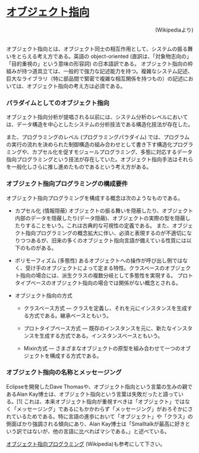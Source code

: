 # [オブジェクト指向](https://ja.wikipedia.org/wiki/オブジェクト指向)
<div style="text-align:right">(Wikipediaより)</div><br>

オブジェクト指向とは、オブジェクト同士の相互作用として、システムの振る舞いをとらえる考え方である。英語の object-oriented (直訳は、「対象物志向の」「目的重視の」という意味の形容詞) の日本語訳である。
オブジェクト指向の枠組みが持つ道具立ては、一般的で強力な記述能力を持つ。複雑なシステム記述、巨大なライブラリ（特に部品間で緊密で複雑な相互関係を持つもの）の記述においては、オブジェクト指向の考え方は必須である。

### パラダイムとしてのオブジェクト指向

オブジェクト指向分析が提唱される以前には、システム分析のレベルにおいては、データ構造を中心としたシステムの分析技法である構造化技法が存在した。

また、プログラミングのレベル (プログラミングパラダイム) では、プログラムの実行の流れを決められた制御構造の組み合わせとして書き下す構造化プログラミングや、カプセル化を促すモジュールプログラミング、多態に対応するデータ指向プログラミングという技法が存在していた。オブジェクト指向手法はそれらを一般化しさらに推し進めたものであるという考え方がある。

### オブジェクト指向プログラミングの構成要件

オブジェクト指向プログラミングを構成する概念は次のようなものである。

* カプセル化 (情報隠蔽)
オブジェクトの振る舞いを隠蔽したり、オブジェクト内部のデータを隠蔽したり(データ隠蔽)、オブジェクトの実際の型を隠蔽したりすることをいう。これは古典的な可視性の定義である。
また、オブジェクト指向プログラミングの概念拡大に伴い、必須と表現するのが不適切になりつつあるが、旧来の多くのオブジェクト指向言語が備えている性質には以下のものがある。

* ポリモーフィズム (多態性)
あるオブジェクトへの操作が呼び出し側ではなく、受け手のオブジェクトによって定まる特性。クラスベースのオブジェクト指向の場合には、派生クラスの複数分岐として多態性を実現する。 プロトタイプベースのオブジェクト指向の場合では関係がない概念とされる。

* オブジェクト指向の方式

  * クラスベース方式 — クラスを定義し、それを元にインスタンスを生成する方式である。継承ベースともいう。

  * プロトタイプベース方式 — 既存のインスタンスを元に、新たなインスタンスを生成する方式である。インスタンスベースともいう。

  * Mixin方式 — さまざまなオブジェクトの原型を組み合わせて一つのオブジェクトを構成する方式である。

### オブジェクト指向の名称とメッセージング

Eclipseを開発したDave Thomasや、オブジェクト指向という言葉の生みの親であるAlan Kay博士は、オブジェクト指向という言葉は失敗だったと語っている。[1] これは、本来オブジェクト指向が重視すべきは「オブジェクト」ではなく「メッセージング」であるにもかかわらず「メッセージング」がおろそかにされているためである。特に言語の進歩において「オブジェクト」や「クラス」の側面ばかり強調される傾向にあり、Alan Kay博士は「Smalltalkが最高に好きという訳ではないが、他の言語に比べればマシである。」と述べている。


[オブジェクト指向プログラミング](https://ja.wikipedia.org/wiki/オブジェクト指向プログラミング) (Wikipedia)も参考にして下さい。
